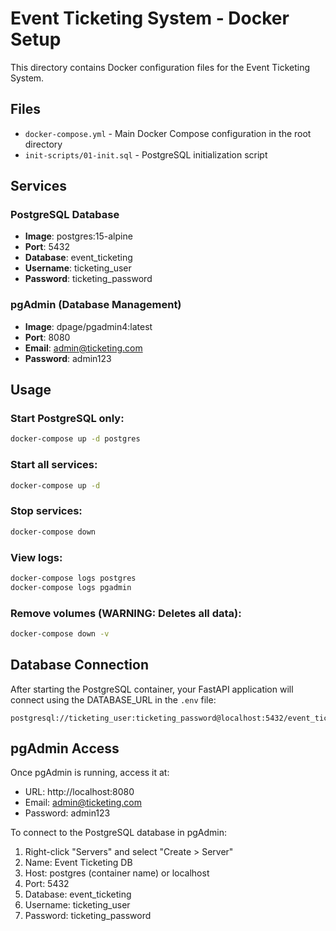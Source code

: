 # Event Ticketing System - Docker Setup

This directory contains Docker configuration files for the Event Ticketing System.

## Files

- `docker-compose.yml` - Main Docker Compose configuration in the root directory
- `init-scripts/01-init.sql` - PostgreSQL initialization script

## Services

### PostgreSQL Database
- **Image**: postgres:15-alpine
- **Port**: 5432
- **Database**: event_ticketing
- **Username**: ticketing_user
- **Password**: ticketing_password

### pgAdmin (Database Management)
- **Image**: dpage/pgadmin4:latest
- **Port**: 8080
- **Email**: admin@ticketing.com
- **Password**: admin123

## Usage

### Start PostgreSQL only:
```bash
docker-compose up -d postgres
```

### Start all services:
```bash
docker-compose up -d
```

### Stop services:
```bash
docker-compose down
```

### View logs:
```bash
docker-compose logs postgres
docker-compose logs pgadmin
```

### Remove volumes (WARNING: Deletes all data):
```bash
docker-compose down -v
```

## Database Connection

After starting the PostgreSQL container, your FastAPI application will connect using the DATABASE_URL in the `.env` file:

```
postgresql://ticketing_user:ticketing_password@localhost:5432/event_ticketing
```

## pgAdmin Access

Once pgAdmin is running, access it at:
- URL: http://localhost:8080
- Email: admin@ticketing.com
- Password: admin123

To connect to the PostgreSQL database in pgAdmin:
1. Right-click "Servers" and select "Create > Server"
2. Name: Event Ticketing DB
3. Host: postgres (container name) or localhost
4. Port: 5432
5. Database: event_ticketing
6. Username: ticketing_user
7. Password: ticketing_password
